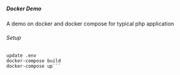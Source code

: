 ##### **Docker Demo**

A demo on docker and docker compose for typical php application

###### Setup

```cd docker
update .env
docker-compose build
docker-compose up```
